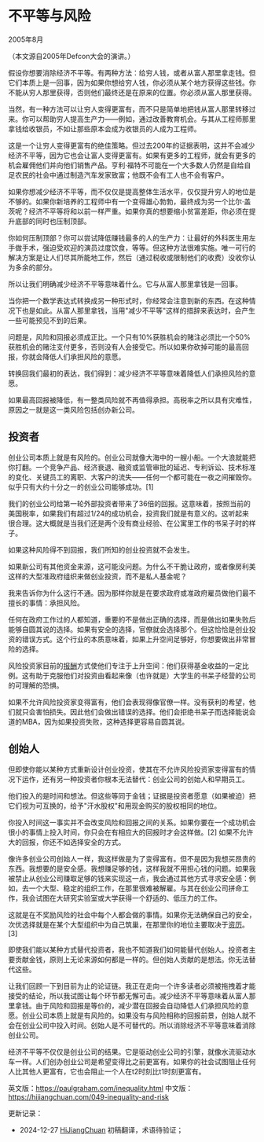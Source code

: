 



# 不平等与风险

2005年8月

（本文源自2005年Defcon大会的演讲。）

假设你想要消除经济不平等。有两种方法：给穷人钱，或者从富人那里拿走钱。但它们本质上是一回事，因为如果你想给穷人钱，你必须从某个地方获得这些钱。你不能从穷人那里获得，否则他们最终还是在原来的位置。你必须从富人那里获得。

当然，有一种方法可以让穷人变得更富有，而不只是简单地把钱从富人那里转移过来。你可以帮助穷人提高生产力——例如，通过改善教育机会。与其从工程师那里拿钱给收银员，不如让那些原本会成为收银员的人成为工程师。

这是一个让穷人变得更富有的绝佳策略。但过去200年的证据表明，这并不会减少经济不平等，因为它也会让富人变得更富有。如果有更多的工程师，就会有更多的机会雇佣他们并向他们销售产品。亨利·福特不可能在一个大多数人仍然是自给自足农民的社会中通过制造汽车发家致富；他既不会有工人也不会有客户。

如果你想减少经济不平等，而不仅仅是提高整体生活水平，仅仅提升穷人的地位是不够的。如果你新培养的工程师中有一个变得雄心勃勃，最终成为另一个比尔·盖茨呢？经济不平等将和以前一样严重。如果你真的想要缩小贫富差距，你必须在提升底部的同时也压制顶部。

你如何压制顶部？你可以尝试降低赚钱最多的人的生产力：让最好的外科医生用左手做手术，强迫受欢迎的演员过度饮食，等等。但这种方法很难实施。唯一可行的解决方案是让人们尽其所能地工作，然后（通过税收或限制他们的收费）没收你认为多余的部分。

所以让我们明确减少经济不平等意味着什么。它与从富人那里拿钱是一回事。

当你把一个数学表达式转换成另一种形式时，你经常会注意到新的东西。在这种情况下也是如此。从富人那里拿钱，当用"减少不平等"这样的措辞来表达时，会产生一些可能预见不到的后果。

问题是，风险和回报必须成正比。一个只有10%获胜机会的赌注必须比一个50%获胜机会的赌注支付更多，否则没有人会接受它。所以如果你砍掉可能的最高回报，你就会降低人们承担风险的意愿。

转换回我们最初的表达，我们得到：减少经济不平等意味着降低人们承担风险的意愿。

如果最高回报被降低，有一整类风险就不再值得承担。高税率之所以具有灾难性，原因之一就是这一类风险包括创办新公司。

## 投资者

创业公司本质上就是有风险的。创业公司就像大海中的一艘小船。一个大浪就能把你打翻。一个竞争产品、经济衰退、融资或监管审批的延迟、专利诉讼、技术标准的变化、关键员工的离职、大客户的流失——任何一个都可能在一夜之间摧毁你。似乎只有大约十分之一的创业公司能够成功。[1]

我们的创业公司给第一轮外部投资者带来了36倍的回报。这意味着，按照当前的美国税率，如果我们有超过1/24的成功机会，投资我们就是有意义的。这听起来很合理。这大概就是当我们还是两个没有商业经验、在公寓里工作的书呆子时的样子。

如果这种风险得不到回报，我们所知的创业投资就不会发生。

如果新公司有其他资金来源，这可能没问题。为什么不干脆让政府，或者像房利美这样的大型准政府组织来做创业投资，而不是私人基金呢？

我来告诉你为什么这行不通。因为那样你就是在要求政府或准政府雇员做他们最不擅长的事情：承担风险。

任何在政府工作过的人都知道，重要的不是做出正确的选择，而是做出如果失败后能够自圆其说的选择。如果有安全的选择，官僚就会选择那个。但这恰恰是创业投资的错误方式。这个行业的本质意味着，如果上升空间足够好，你想要做出非常冒险的选择。

风险投资家目前的[报酬](https://hijiangchuan.com/paulgraham/040-A-Unified-Theory-of-VC-Suckage)方式使他们专注于上升空间：他们获得基金收益的一定比例。这有助于克服他们对投资由看起来像（也许就是）大学生的书呆子经营的公司的可理解的恐惧。

如果不允许风险投资家变得富有，他们会表现得像官僚一样。没有获利的希望，他们就只会害怕损失。因此他们会做出错误的选择。他们会拒绝书呆子而选择能说会道的MBA，因为如果投资失败，这种选择更容易自圆其说。

## 创始人

但即使你能以某种方式重新设计创业投资，使其在不允许风险投资家变得富有的情况下运作，还有另一种投资者你根本无法替代：创业公司的创始人和早期员工。

他们投入的是时间和想法。但这些等同于金钱；证据是投资者愿意（如果被迫）把它们视为可互换的，给予"汗水股权"和用现金购买的股权相同的地位。

你投入时间这一事实并不会改变风险和回报之间的关系。如果你要在一个成功机会很小的事情上投入时间，你只会在有相应大的回报时才会这样做。[2] 如果不允许大的回报，你还不如选择安全的方式。

像许多创业公司创始人一样，我这样做是为了变得富有。但不是因为我想买昂贵的东西。我想要的是安全感。我想赚足够的钱，这样我就不用担心钱的问题。如果我被禁止从创业公司赚取足够的钱来实现这一点，我会通过其他方式寻求安全感：例如，去一个大型、稳定的组织工作，在那里很难被解雇。与其在创业公司拼命工作，我会试图在大研究实验室或大学获得一个舒适的、低压力的工作。

这就是在不奖励风险的社会中每个人都会做的事情。如果你无法确保自己的安全，次优选择就是在某个大型组织中为自己筑巢，在那里你的地位主要取决于[资历](https://hijiangchuan.com/paulgraham/048-After-the-Ladder)。[3]

即使我们能以某种方式替代投资者，我也不知道我们如何能替代创始人。投资者主要贡献金钱，原则上无论来源如何都是一样的。但创始人贡献的是想法。你无法替代这些。

让我们回顾一下到目前为止的论证链。我正在走向一个许多读者必须被拖拽着才能接受的结论，所以我试图让每个环节都无懈可击。减少经济不平等意味着从富人那里拿钱。由于风险和回报是等价的，减少潜在回报会自动降低人们承担风险的意愿。创业公司本质上就是有风险的。如果没有与风险相称的回报前景，创始人就不会在创业公司中投入时间。创始人是不可替代的。所以消除经济不平等意味着消除创业公司。

经济不平等不仅仅是创业公司的结果。它是驱动创业公司的引擎，就像水流驱动水车一样。人们创办创业公司是希望变得比之前更富有。如果你的社会试图阻止任何人比其他人更富有，它也会阻止一个人在t2时刻比t1时刻更富有。

英文版：https://paulgraham.com/inequality.html
中文版：https://hijiangchuan.com/049-inequality-and-risk

更新记录：
- 2024-12-27 [HiJiangChuan](https://hijiangchuan.com) 初稿翻译，术语待验证；
